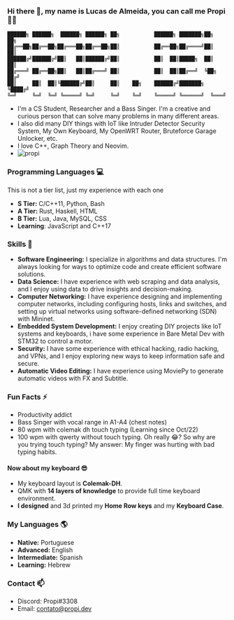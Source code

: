 ### Hi there 👋, my name is **Lucas de Almeida**, you can call me **Propi** :scientist:
```
██████╗ ██████╗  ██████╗ ██████╗ ██╗           ██████╗ ███████╗██╗   ██╗
██╔══██╗██╔══██╗██╔═══██╗██╔══██╗██║           ██╔══██╗██╔════╝██║   ██║
██████╔╝██████╔╝██║   ██║██████╔╝██║           ██║  ██║█████╗  ██║   ██║
██╔═══╝ ██╔══██╗██║   ██║██╔═══╝ ██║           ██║  ██║██╔══╝  ╚██╗ ██╔╝
██║     ██║  ██║╚██████╔╝██║     ██║    ██╗    ██████╔╝███████╗ ╚████╔╝ 
╚═╝     ╚═╝  ╚═╝ ╚═════╝ ╚═╝     ╚═╝    ╚═╝    ╚═════╝ ╚══════╝  ╚═══╝                                                                       
```

- I'm a CS Student, Researcher and a Bass Singer. I'm a creative and curious person that can solve many problems in many different areas.
- I also did many DIY things with IoT like Intruder Detector Security System, My Own Keyboard, My OpenWRT Router, Bruteforce Garage Unlocker, etc.
- I love C++, Graph Theory and Neovim.
- ![propi](https://user-images.githubusercontent.com/105776775/236694629-26b8b07f-0181-4f6c-94b6-84d746762348.gif)


### Programming Languages :computer:
This is not a tier list, just my experience with each one
- **S Tier:** C/C++11, Python, Bash
- **A Tier:** Rust, Haskell, HTML
- **B Tier:** Lua, Java, MySQL, CSS
- **Learning**: JavaScript and C++17
### Skills :ninja:
- **Software Engineering:** I specialize in algorithms and data structures. I'm always looking for ways to optimize code and create efficient software solutions.
- **Data Science:** I have experience with web scraping and data analysis, and I enjoy using data to drive insights and decision-making.
- **Computer Networking:** I have experience designing and implementing computer networks, including configuring hosts, links and switches, and setting up virtual networks using software-defined networking (SDN) with Mininet.
- **Embedded System Development:** I enjoy creating DIY projects like IoT systems and keyboards, i have some experience in Bare Metal Dev with STM32 to control a motor.
- **Security:** I have some experience with ethical hacking, radio hacking, and VPNs, and I enjoy exploring new ways to keep information safe and secure.
- **Automatic Video Editing:** I have experience using MoviePy to generate automatic videos with FX and Subtitle.
### Fun Facts ⚡
- Productivity addict
- Bass Singer with vocal range in A1-A4 (chest notes)
- 80 wpm with colemak dh touch typing (Learning since Oct/22)
- 100 wpm with qwerty without touch typing. Oh really :joy:? So why are you trying touch typing? My answer: My finger was hurting with bad typing habits.
#### Now about my keyboard 😎
- My keyboard layout is **Colemak-DH**.
- QMK with **14 layers of knowledge** to provide full time keyboard environment.
- **I designed** and 3d printed my **Home Row keys** and my **Keyboard Case**.
### My Languages :earth_americas:
- **Native:** Portuguese
- **Advanced:** English
- **Intermediate:** Spanish
- **Learning:** Hebrew
### Contact 📫
- Discord: Propi#3308
- Email: contato@propi.dev
